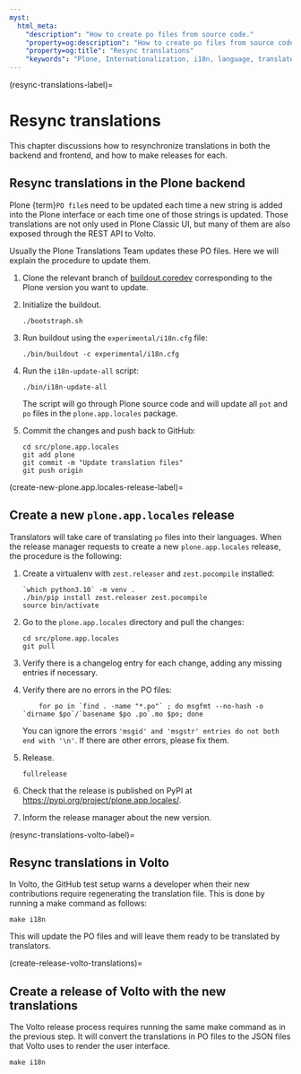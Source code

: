 ```yaml
---
myst:
  html_meta:
    "description": "How to create po files from source code."
    "property=og:description": "How to create po files from source code."
    "property=og:title": "Resync translations"
    "keywords": "Plone, Internationalization, i18n, language, translate, content, localization"
---
```


(resync-translations-label)=

# Resync translations

This chapter discussions how to resynchronize translations in both the backend and frontend, and how to make releases for each.


## Resync translations in the Plone backend

Plone {term}`PO file`s need to be updated each time a new string is added into the Plone interface or each time one of those strings is updated.
Those translations are not only used in Plone Classic UI, but many of them are also exposed through the REST API to Volto.

Usually the Plone Translations Team updates these PO files.
Here we will explain the procedure to update them.

1.  Clone the relevant branch of [buildout.coredev](https://github.com/plone/buildout.coredev) corresponding to the Plone version you want to update.

2.  Initialize the buildout.

    ```shell
    ./bootstraph.sh
    ```

3.  Run buildout using the `experimental/i18n.cfg` file:

    ```shell
    ./bin/buildout -c experimental/i18n.cfg
    ```

4.  Run the `i18n-update-all` script:

    ```shell
    ./bin/i18n-update-all
    ```

    The script will go through Plone source code and will update all `pot` and `po` files in the `plone.app.locales` package.

5.  Commit the changes and push back to GitHub:

    ```shell
    cd src/plone.app.locales
    git add plone
    git commit -m "Update translation files"
    git push origin
    ```


(create-new-plone.app.locales-release-label)=

## Create a new `plone.app.locales` release

Translators will take care of translating `po` files into their languages.
When the release manager requests to create a new `plone.app.locales` release, the procedure is the following:

1.  Create a virtualenv with `zest.releaser` and `zest.pocompile` installed:

    ```shell
    `which python3.10` -m venv .
    ./bin/pip install zest.releaser zest.pocompile
    source bin/activate
    ```

2.  Go to the `plone.app.locales` directory and pull the changes:

    ```shell
    cd src/plone.app.locales
    git pull
    ```

3.  Verify there is a changelog entry for each change, adding any missing entries if necessary.

4.  Verify there are no errors in the PO files:

    ```shell
        for po in `find . -name "*.po"` ; do msgfmt --no-hash -o `dirname $po`/`basename $po .po`.mo $po; done
    ```

    You can ignore the errors `'msgid' and 'msgstr' entries do not both end with '\n'`.
    If there are other errors, please fix them.

5.  Release.

    ```shell
    fullrelease
    ```

6.  Check that the release is published on PyPI at https://pypi.org/project/plone.app.locales/.

7.  Inform the release manager about the new version.


(resync-translations-volto-label)=

## Resync translations in Volto

In Volto, the GitHub test setup warns a developer when their new contributions require regenerating the translation file.
This is done by running a make command as follows:

```shell
make i18n
```

This will update the PO files and will leave them ready to be translated by translators.


(create-release-volto-translations)=

## Create a release of Volto with the new translations

The Volto release process requires running the same make command as in the previous step.
It will convert the translations in PO files to the JSON files that Volto uses to render the user interface.

```shell
make i18n
```

